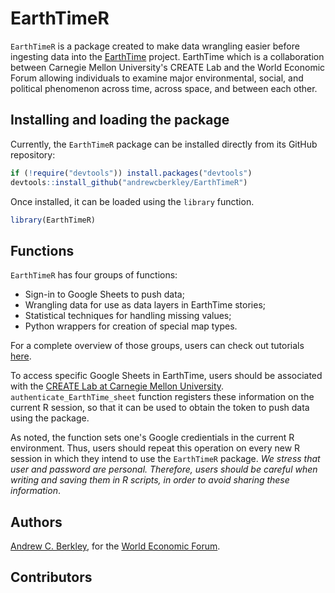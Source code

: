 # EarthTimeR

`EarthTimeR` is a package created to make data wrangling easier before ingesting data into the [EarthTime](https://earthtime.org/) project. EarthTime which is a collaboration between Carnegie Mellon University's CREATE Lab and the World Economic Forum allowing individuals to examine major environmental, social, and political phenomenon across time, across space, and between each other.

## Installing and loading the package

Currently, the `EarthTimeR` package can be installed directly from its GitHub repository:

```r
if (!require("devtools")) install.packages("devtools")
devtools::install_github("andrewcberkley/EarthTimeR")
```

Once installed, it can be loaded using the `library` function.

```r
library(EarthTimeR)
```

## Functions

`EarthTimeR` has four groups of functions:

* Sign-in to Google Sheets to push data;
* Wrangling data for use as data layers in EarthTime stories;
* Statistical techniques for handling missing values;
* Python wrappers for creation of special map types.

For a complete overview of those groups, users can check out tutorials [here](https://github.com/andrewcberkley/EarthTimeR/blob/master/vignettes/Introduction.md).

To access specific Google Sheets in EarthTime, users should be associated with the [CREATE Lab at Carnegie Mellon University](https://cmucreatelab.org/home). `authenticate_EarthTime_sheet` function registers these information on the current R session, so that it can be used to obtain the token to push data using the package.

As noted, the function sets one's Google credientials in the current R environment. Thus, users should repeat this operation on every new R session in which they intend to use the `EarthTimeR` package. *We stress that user and password are personal. Therefore, users should be careful when writing and saving them in R scripts, in order to avoid sharing these information*.

## Authors

[Andrew C. Berkley](https://github.com/andrewcberkley), for the [World Economic Forum](https://www.weforum.org/).

## Contributors